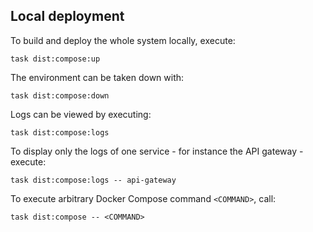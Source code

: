 ## Local deployment

To build and deploy the whole system locally, execute:

```shell
task dist:compose:up
```

The environment can be taken down with:

```shell
task dist:compose:down
```

Logs can be viewed by executing:

```shell
task dist:compose:logs
```

To display only the logs of one service - for instance the API gateway - execute:

```shell
task dist:compose:logs -- api-gateway
```

To execute arbitrary Docker Compose command `<COMMAND>`, call:

```shell
task dist:compose -- <COMMAND>
```